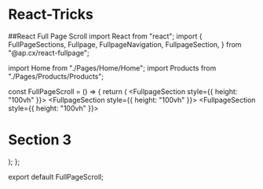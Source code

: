 # React-Tricks
##React Full Page Scroll import React from "react"; import { FullPageSections,
Fullpage, FullpageNavigation, FullpageSection, } from "@ap.cx/react-fullpage";

<!-- Import Pages -->

import Home from "./Pages/Home/Home"; import Products from
"./Pages/Products/Products";

const FullPageScroll = () => { return ( <Fullpage> <FullpageNavigation />
<FullPageSections> <FullpageSection style={{ height: "100vh" }}> <Home />
</FullpageSection> <FullpageSection style={{ height: "100vh" }}> <Products />
</FullpageSection> <FullpageSection style={{ height: "100vh" }}> <h1>Section
3</h1> </FullpageSection> </FullPageSections> </Fullpage> ); };

export default FullPageScroll;
